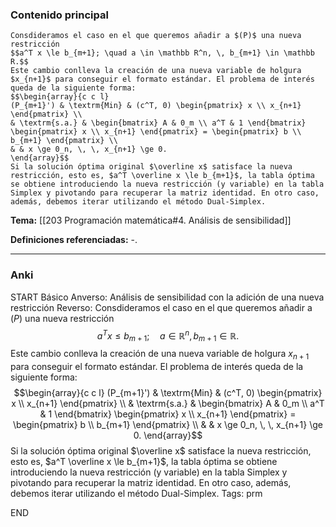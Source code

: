 ### Contenido principal

```ad-Formal
Consdideramos el caso en el que queremos añadir a $(P)$ una nueva restricción
$$a^T x \le b_{m+1}; \quad a \in \mathbb R^n, \, b_{m+1} \in \mathbb R.$$
Este cambio conlleva la creación de una nueva variable de holgura $x_{n+1}$ para conseguir el formato estándar. El problema de interés queda de la siguiente forma:
$$\begin{array}{c c l}
(P_{m+1}') & \textrm{Min} & (c^T, 0) \begin{pmatrix} x \\ x_{n+1} \end{pmatrix} \\
& \textrm{s.a.} & \begin{bmatrix} A & 0_m \\ a^T & 1 \end{bmatrix} \begin{pmatrix} x \\ x_{n+1} \end{pmatrix} = \begin{pmatrix} b \\ b_{m+1} \end{pmatrix} \\
& & x \ge 0_n, \, \, x_{n+1} \ge 0.
\end{array}$$
Si la solución óptima original $\overline x$ satisface la nueva restricción, esto es, $a^T \overline x \le b_{m+1}$, la tabla óptima se obtiene introduciendo la nueva restricción (y variable) en la tabla Simplex y pivotando para recuperar la matriz identidad. En otro caso, además, debemos iterar utilizando el método Dual-Simplex.
```

**Tema:** [[203 Programación matemática#4. Análisis de sensibilidad]]

**Definiciones referenciadas:** -. 

---
### Anki

START
Básico
Anverso: Análisis de sensibilidad con la adición de una nueva restricción
Reverso: Consdideramos el caso en el que queremos añadir a $(P)$ una nueva restricción
$$a^T x \le b_{m+1}; \quad a \in \mathbb R^n, \, b_{m+1} \in \mathbb R.$$
Este cambio conlleva la creación de una nueva variable de holgura $x_{n+1}$ para conseguir el formato estándar. El problema de interés queda de la siguiente forma:
$$\begin{array}{c c l}
(P_{m+1}') & \textrm{Min} & (c^T, 0) \begin{pmatrix} x \\ x_{n+1} \end{pmatrix} \\
& \textrm{s.a.} & \begin{bmatrix} A & 0_m \\ a^T & 1 \end{bmatrix} \begin{pmatrix} x \\ x_{n+1} \end{pmatrix} = \begin{pmatrix} b \\ b_{m+1} \end{pmatrix} \\
& & x \ge 0_n, \, \, x_{n+1} \ge 0.
\end{array}$$
Si la solución óptima original $\overline x$ satisface la nueva restricción, esto es, $a^T \overline x \le b_{m+1}$, la tabla óptima se obtiene introduciendo la nueva restricción (y variable) en la tabla Simplex y pivotando para recuperar la matriz identidad. En otro caso, además, debemos iterar utilizando el método Dual-Simplex.
Tags: prm
<!--ID: 1733051328699-->
END
